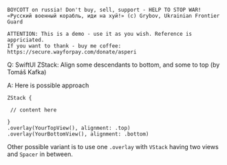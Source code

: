 ```
BOYCOTT on russia! Don't buy, sell, support - HELP TO STOP WAR!
«Русский военный корабль, иди на хуй!» (c) Grybov, Ukrainian Frontier Guard

ATTENTION: This is a demo - use it as you wish. Reference is appriciated.
If you want to thank - buy me coffee: https://secure.wayforpay.com/donate/asperi
```

Q: SwiftUI ZStack: Align some descendants to bottom, and some to top (by Tomáš Kafka)

A: Here is possible approach

    ZStack {

     // content here

    }
    .overlay(YourTopView(), alignment: .top)
    .overlay(YourBottomView(), alignment: .bottom)

Other possible variant is to use one `.overlay` with `VStack` having two views and `Spacer` in between.
